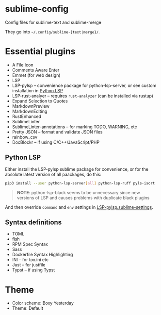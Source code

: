 # sublime-config
Config files for sublime-text and sublime-merge

They go into `~/.config/sublime-{text|merge}/`.

# Essential plugins

- A File Icon
- Comments Aware Enter
- Emmet (for web design)
- LSP
- LSP-pylsp – convenience package for python-lsp-server, or see custom installation in [Python LSP](#python-lsp)
- LSP-rust-analyer – requires `rust-analyzer` (can be installed via rustup)
- Expand Selection to Quotes
- MarkdownPreview
- MarkdownEditing
- RustEnhanced
- SublimeLinter
- SublimeLinter-annotations – for marking TODO, WARNING, etc
- Pretty JSON – format and validate JSON files
- rainbow_csv
- DocBlockr – if using C/C++/JavaScript/PHP

## Python LSP

Either install the LSP-pylsp sublime package for convenience, or for the absolute latest version of all paackages, do this:

```bash
pip3 install --user python-lsp-server[all] python-lsp-ruff pyls-isort
```

> **NOTE**: python-lsp-black seems to be unnecessary since new versions of LSP and causes problems with duplicate black plugins

And then override `command` and `env` settings in [LSP-pylsp.sublime-settings](https://github.com/staticf0x/sublime-config/blob/master/sublime-text/Packages/User/LSP-pylsp.sublime-settings).

## Syntax definitions

- TOML
- fish
- RPM Spec Syntax
- Sass
- Dockerfile Syntax Highlighting
- INI – for tox.ini etc
- Just – for justfile
- Typst – if using [Typst](https://github.com/typst/typst)

# Theme

- Color scheme: Boxy Yesterday
- Theme: Default
